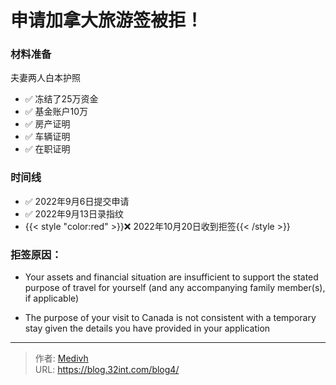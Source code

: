 # 申请加拿大旅游签被拒！


<!--more-->

### 材料准备
夫妻两人白本护照
- :white_check_mark: 冻结了25万资金
- :white_check_mark: 基金账户10万
- :white_check_mark: 房产证明
- :white_check_mark: 车辆证明
- :white_check_mark: 在职证明 

### 时间线

- :white_check_mark: 2022年9月6日提交申请
- :white_check_mark: 2022年9月13日录指纹
- {{< style "color:red" >}}:x: 2022年10月20日收到拒签{{< /style >}}

### 拒签原因：

- Your assets and financial situation are insufficient to support the stated purpose of travel for yourself (and any accompanying family member(s), if applicable)

- The purpose of your visit to Canada is not consistent with a temporary stay given the details you have provided in your application


---

> 作者: [Medivh](https://themire.site/t/topic/12)  
> URL: https://blog.32int.com/blog4/  

